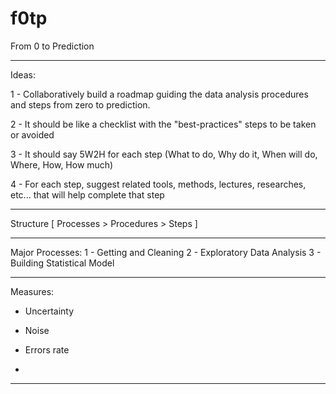 # f0tp
From 0 to Prediction

--------------------------------------------------------------------------------------------
Ideas: 

1 - Collaboratively build a roadmap guiding the data analysis procedures and steps from zero to prediction.

2 - It should be like a checklist with the "best-practices" steps to be taken or avoided

3 - It should say 5W2H for each step (What to do, Why do it, When will do, Where, How, How much)

4 - For each step, suggest related tools, methods, lectures, researches, etc... that will help complete that step

--------------------------------------------------------------------------------------------

Structure [ Processes > Procedures > Steps ]

--------------------------------------------------------------------------------------------
Major Processes:
1 - Getting and Cleaning
2 - Exploratory Data Analysis
3 - Building Statistical Model

--------------------------------------------------------------------------------------------
Measures:
- Uncertainty
- Noise
- Errors rate

- 
--------------------------------------------------------------------------------------------


